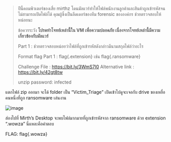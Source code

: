 > ปีนี้คอมพิวเตอร์ของเสี่ย mirthz โดนมัลแวร์ทำให้ไฟล์พนักงานลูกค้าและสินค้าถูกเข้ารหัสจนไม่สามารถเปิดไฟล์ได้ 
> คุณผู้ซึ่งเป็นลีดเดอร์ของทีม forensic ขององค์กร ช่วยตรวจสอบให้หน่อยนะ
>
> ข้อควรระวัง **โปรดทำโจทย์เหล่านี้ใน VM เพื่อความปลอดภัย เนื่องจากโจทย์เหล่านี้มีความเกี่ยวข้องกับมัลแวร์**
>
> Part 1 : ช่วยตรวจสอบหน่อยว่าไฟล์ที่ถูกเข้ารหัสดังกล่าวมีนามสกุลไฟล์ว่าอะไร
>
> Format flag Part 1 : flag{.extension}  เช่น flag{.ransomware}
>
> Challenge File : https://bit.ly/3WmS7I0
> Alternative link : https://bit.ly/42gt8tw
>
> unzip password: infected
> 

แตกไฟล์ zip ออกมา จะได้ folder เป็น “Victim_Triage” เปิดเข้าไปดูจะเจอกับ drive ของเหยื่อคนหนึ่งที่ถูก ransomware เล่นงาน

![image](https://github.com/user-attachments/assets/e04d4b50-c08d-4909-8129-b75e254d042e)

ส่องไปที่ Mirth’s Desktop จะพบไฟล์มากมายที่ถูกเข้ารหัสจาก ransomware ด้วย extension “.wowza” นี่แหละคือคำตอบ

FLAG: flag{.wowza}
